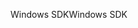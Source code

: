 <span data-ttu-id="1d556-101">Windows SDK</span><span class="sxs-lookup"><span data-stu-id="1d556-101">Windows SDK</span></span>
